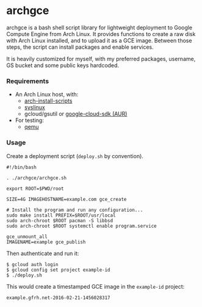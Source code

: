 # archgce

archgce is a bash shell script library for lightweight deployment to Google
Compute Engine from Arch Linux. It provides functions to create a raw disk
with Arch Linux installed, and to upload it as a GCE image. Between those
steps, the script can install packages and enable services.

It is heavily customized for myself, with my preferred packages, username,
GS bucket and some public keys hardcoded.

### Requirements

* An Arch Linux host, with:
    + [arch-install-scripts](https://www.archlinux.org/packages/extra/any/arch-install-scripts/)
    + [syslinux](https://www.archlinux.org/packages/core/x86_64/syslinux/)
    + gcloud/gsutil or [google-cloud-sdk (AUR)](https://aur.archlinux.org/packages/google-cloud-sdk/)
* For testing:
    + [qemu](https://www.archlinux.org/packages/extra/x86_64/qemu/)

### Usage

Create a deployment script (`deploy.sh` by convention).

    #!/bin/bash

    . ./archgce/archgce.sh

    export ROOT=$PWD/root

    SIZE=4G IMAGEHOSTNAME=example.com gce_create

    # Install the program and run any configuration...
    sudo make install PREFIX=$ROOT/usr/local
    sudo arch-chroot $ROOT pacman -S libbsd
    sudo arch-chroot $ROOT systemctl enable program.service

    gce_unmount_all
    IMAGENAME=example gce_publish

Then authenticate and run it:

    $ gcloud auth login
    $ gcloud config set project example-id
    $ ./deploy.sh

This would create a timestamped GCE image in the `example-id` project:

    example.gfrh.net-2016-02-21-1456028317

